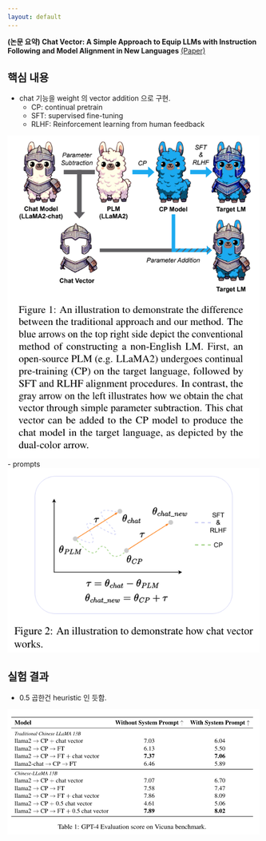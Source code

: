 ```yaml
---
layout: default
---
```


**(논문 요약) Chat Vector: A Simple Approach to Equip LLMs with Instruction Following and Model Alignment in New Languages** [(Paper)](https://arxiv.org/pdf/2310.04799)

## 핵심 내용
- chat 기능을 weight 의 vector addition 으로 구현.
  - CP: continual pretrain
  - SFT: supervised fine-tuning
  - RLHF: Reinforcement learning from human feedback
<img src="./data/papers/chatvector/overview.png" width="600" />
- prompts
<img src="./data/papers/chatvector/overview2.png" width="600" />  

## 실험 결과
- 0.5 곱한건 heuristic 인 듯함.
<img src="./data/papers/chatvector/result.png" width="800" />
